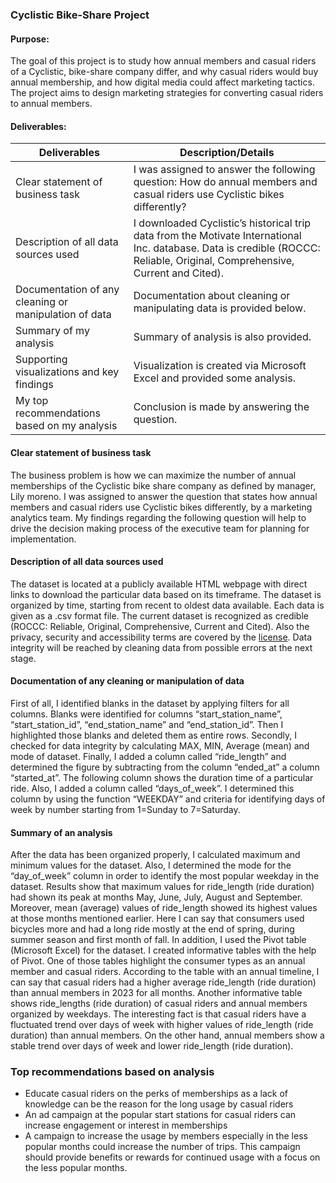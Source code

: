 ### Cyclistic Bike-Share Project

#### Purpose:
The goal of this project is to study how annual members and casual riders of a Cyclistic, bike-share company differ, and why casual riders would buy annual membership, and how digital media could affect marketing tactics. The project aims to design marketing strategies for converting casual riders to annual members.

#### Deliverables:

  | Deliverables                                           | Description/Details         |
  |--------------------------------------------------------|---------------------------- |
  | Clear statement of business task                       | I was assigned to answer the following question: How do annual members and casual riders use Cyclistic bikes differently?|
  | Description of all data sources used                   | I downloaded Cyclistic’s historical trip data from the Motivate International Inc. database. Data is credible (ROCCC: Reliable, Original, Comprehensive, Current and Cited).| 
  | Documentation of any cleaning or manipulation of data  | Documentation about cleaning or manipulating data is provided below.|
  | Summary of my analysis                                 | Summary of analysis is also provided.|
  | Supporting visualizations and key findings             | Visualization is created via Microsoft Excel and provided some analysis.|
  | My top recommendations based on my analysis            | Conclusion is made by answering the question.|

#### Clear statement of business task
The business problem is how we can maximize the number of annual memberships of the Cyclistic bike share company as defined by manager, Lily moreno. I was assigned to answer the question that states how annual members and casual riders use Cyclistic bikes differently, by a marketing analytics team. My findings regarding the following question will help to drive the decision making process of the executive team for planning for implementation. 

#### Description of all data sources used
The dataset is located at a publicly available HTML webpage with direct links to download the particular data based on its timeframe. The dataset is organized by time, starting from recent to oldest data available. Each data is given as a .csv format file. The current dataset is recognized as credible (ROCCC: Reliable, Original, Comprehensive, Current and Cited). Also the privacy, security and accessibility terms are covered by the [license](https://divvybikes.com/data-license-agreement).  Data integrity will be reached by cleaning data from possible errors at the next stage.

#### Documentation of any cleaning or manipulation of data
First of all, I identified blanks in the dataset by applying filters for all columns. Blanks were identified for columns “start_station_name”, “start_station_id”, “end_station_name” and “end_station_id”. Then I highlighted those blanks and deleted them as entire rows. Secondly, I checked for data integrity by calculating MAX, MIN, Average (mean) and mode of dataset. Finally, I added a column called “ride_length” and determined the figure by subtracting from the column “ended_at” a column “started_at”. The following column shows the duration time of a particular ride. Also, I added a column called “days_of_week”. I determined this column by using the function “WEEKDAY” and criteria for identifying days of week by number starting from 1=Sunday to 7=Saturday.

#### Summary of an analysis
After the data has been organized properly, I calculated maximum and minimum values for the dataset. Also, I determined the mode for the “day_of_week” column in order to identify the most popular weekday in the dataset. Results show that maximum values for ride_length (ride duration) had shown its peak at months May, June, July,  August and September. Moreover, mean (average) values of ride_length showed its highest values at those months mentioned earlier. Here I can say that consumers used bicycles more and had a long ride mostly at the end of spring, during summer season and first month of fall.
In addition, I used the Pivot table (Microsoft Excel) for the dataset. I created informative tables with the help of Pivot. One of those tables highlight the consumer types as an annual member and casual riders. According to the table with an annual timeline, I can say that casual riders had a higher average ride_length (ride duration) than annual members in 2023 for all months. Another informative table shows ride_lengths (ride duration) of casual riders and annual members organized by weekdays. The interesting fact is that casual riders have a fluctuated trend over days of week with higher values of ride_length (ride duration) than annual members. On the other hand, annual members show a stable trend over days of week and lower ride_length (ride duration).

### Top recommendations based on analysis
- Educate casual riders on the perks of memberships as a lack of knowledge can be the reason for the long usage by casual riders
- An ad campaign at the popular start stations for casual riders can increase engagement or interest in memberships
- A campaign to increase the usage by members especially in the less popular months could increase the number of trips. This campaign should provide benefits or rewards for continued usage with a focus on the less popular months.

